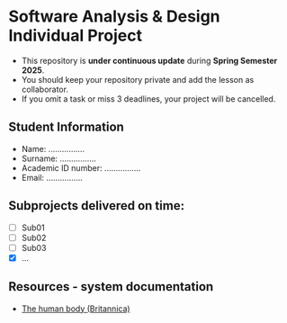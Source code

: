 # Software Analysis & Design Individual Project
* This repository is **under continuous update** during **Spring Semester 2025**.
* You should keep your repository private and add the lesson as collaborator.
* If you omit a task or miss 3 deadlines, your project will be cancelled.

## Student Information
* Name: ................
* Surname: ................
* Academic ID number: ................
* Email: ................

## Subprojects delivered on time:
- [ ] Sub01
- [ ] Sub02
- [ ] Sub03
- [x] ...

## Resources - system documentation
* [The human body (Britannica)](https://www.britannica.com/science/human-body)
